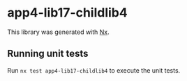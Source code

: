 # app4-lib17-childlib4

This library was generated with [Nx](https://nx.dev).

## Running unit tests

Run `nx test app4-lib17-childlib4` to execute the unit tests.
